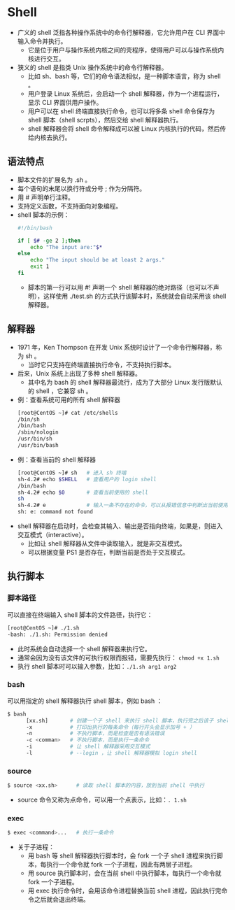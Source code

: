 # Shell

- 广义的 shell 泛指各种操作系统中的命令行解释器，它允许用户在 CLI 界面中输入命令并执行。
  - 它是位于用户与操作系统内核之间的壳程序，使得用户可以与操作系统内核进行交互。
- 狭义的 shell 是指类 Unix 操作系统中的命令行解释器。
  - 比如 sh、bash 等，它们的命令语法相似，是一种脚本语言，称为 shell 。
  - 用户登录 Linux 系统后，会启动一个 shell 解释器，作为一个进程运行，显示 CLI 界面供用户操作。
  - 用户可以在 shell 终端直接执行命令，也可以将多条 shell 命令保存为 shell 脚本（shell scrpts），然后交给 shell 解释器执行。
  - shell 解释器会将 shell 命令解释成可以被 Linux 内核执行的代码，然后传给内核去执行。

## 语法特点

- 脚本文件的扩展名为 .sh 。
- 每个语句的末尾以换行符或分号 ; 作为分隔符。
- 用 # 声明单行注释。
- 支持定义函数，不支持面向对象编程。
- shell 脚本的示例：
  ```sh
  #!/bin/bash

  if [ $# -ge 2 ];then
      echo "The input are:"$*
  else
      echo "The input should be at least 2 args."
      exit 1
  fi
  ```
  - 脚本的第一行可以用 #! 声明一个 shell 解释器的绝对路径（也可以不声明），这样使用 ./test.sh 的方式执行该脚本时，系统就会自动采用该 shell 解释器。

## 解释器

- 1971 年，Ken Thompson 在开发 Unix 系统时设计了一个命令行解释器，称为 sh 。
  - 当时它只支持在终端直接执行命令，不支持执行脚本。
- 后来，Unix 系统上出现了多种 shell 解释器。
  - 其中名为 bash 的 shell 解释器最流行，成为了大部分 Linux 发行版默认的 shell ，它兼容 sh 。
- 例：查看系统可用的所有 shell 解释器
  ```sh
  [root@CentOS ~]# cat /etc/shells
  /bin/sh
  /bin/bash
  /sbin/nologin
  /usr/bin/sh
  /usr/bin/bash
  ```
- 例：查看当前的 shell 解释器
  ```sh
  [root@CentOS ~]# sh   # 进入 sh 终端
  sh-4.2# echo $SHELL   # 查看用户的 login shell
  /bin/bash
  sh-4.2# echo $0       # 查看当前使用的 shell
  sh
  sh-4.2# e             # 输入一条不存在的命令，可以从报错信息中判断出当前使用的 shell
  sh: e: command not found
  ```
- shell 解释器在启动时，会检查其输入、输出是否指向终端，如果是，则进入交互模式（interactive）。
  - 比如让 shell 解释器从文件中读取输入，就是非交互模式。
  - 可以根据变量 PS1 是否存在，判断当前是否处于交互模式。

## 执行脚本

### 脚本路径

可以直接在终端输入 shell 脚本的文件路径，执行它：
```sh
[root@CentOS ~]# ./1.sh
-bash: ./1.sh: Permission denied
```
- 此时系统会自动选择一个 shell 解释器来执行它。
- 通常会因为没有该文件的可执行权限而报错，需要先执行： `chmod +x 1.sh`
- 执行 shell 脚本时可以输入参数，比如：`./1.sh arg1 arg2`

### bash

可以用指定的 shell 解释器执行 shell 脚本，例如 bash ：
```sh
$ bash
      [xx.sh]       # 创建一个子 shell 来执行 shell 脚本，执行完之后该子 shell 会自动退出
      -x            # 打印出执行的每条命令（每行开头会显示加号 + ）
      -n            # 不执行脚本，而是检查是否有语法错误
      -c <comman>   # 不执行脚本，而是执行一条命令
      -i            # 让 shell 解释器采用交互模式
      -l            # --login ，让 shell 解释器模拟 login shell
```

### source

```sh
$ source <xx.sh>      # 读取 shell 脚本的内容，放到当前 shell 中执行
```
- source 命令又称为点命令，可以用一个点表示，比如：`. 1.sh`

### exec

```sh
$ exec <command>...   # 执行一条命令
```
- 关于子进程：
  - 用 bash 等 shell 解释器执行脚本时，会 fork 一个子 shell 进程来执行脚本，每执行一个命令就 fork 一个子进程，因此有两层子进程。
  - 用 source 执行脚本时，会在当前 shell 中执行脚本，每执行一个命令就 fork 一个子进程。
  - 用 exec 执行命令时，会用该命令进程替换当前 shell 进程，因此执行完命令之后就会退出终端。
